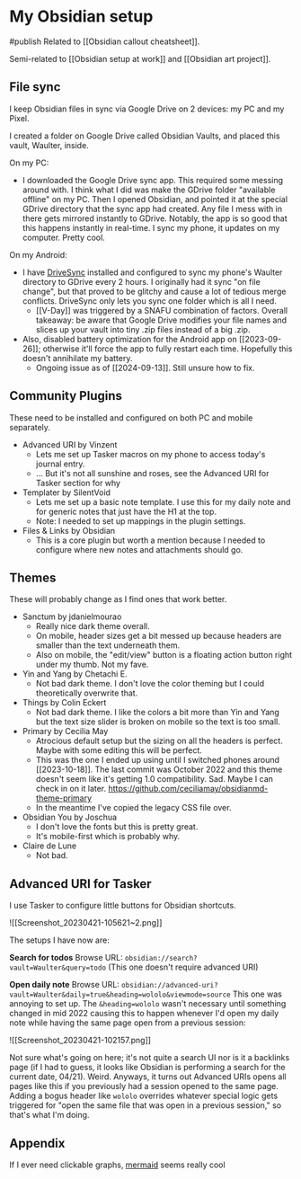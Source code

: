 # My Obsidian setup
#publish 
Related to [[Obsidian callout cheatsheet]].

Semi-related to [[Obsidian setup at work]] and [[Obsidian art project]].

## File sync
I keep Obsidian files in sync via Google Drive on 2 devices: my PC and my Pixel.

I created a folder on Google Drive called Obsidian Vaults, and placed this vault, Waulter, inside.

On my PC:
- I downloaded the Google Drive sync app. This required some messing around with. I think what I did was make the GDrive folder "available offline" on my PC. Then I opened Obsidian, and pointed it at the special GDrive directory that the sync app had created. Any file I mess with in there gets mirrored instantly to GDrive. Notably, the app is so good that this happens instantly in real-time. I sync my phone, it updates on my computer. Pretty cool.

On my Android:
- I have [DriveSync](https://play.google.com/store/apps/details?id=com.ttxapps.drivesync) installed and configured to sync my phone's Waulter directory to GDrive every 2 hours. I originally had it sync "on file change", but that proved to be glitchy and cause a lot of tedious merge conflicts. DriveSync only lets you sync one folder which is all I need.
	- [[V-Day]] was triggered by a SNAFU combination of factors. Overall takeaway: be aware that Google Drive modifies your file names and slices up your vault into tiny .zip files instead of a big .zip.
- Also, disabled battery optimization for the Android app on [[2023-09-26]]; otherwise it'll force the app to fully restart each time. Hopefully this doesn't annihilate my battery.
    - Ongoing issue as of [[2024-09-13]]. Still unsure how to fix.

## Community Plugins
These need to be installed and configured on both PC and mobile separately.
- Advanced URI by Vinzent
	- Lets me set up Tasker macros on my phone to access today's journal entry.
	- ... But it's not all sunshine and roses, see the Advanced URI for Tasker section for why
- Templater by SilentVoid
	- Lets me set up a basic note template. I use this for my daily note and for generic notes that just have the H1 at the top.
	- Note: I needed to set up mappings in the plugin settings.
- Files & Links by Obsidian
	- This is a core plugin but worth a mention because I needed to configure where new notes and attachments should go.

## Themes
These will probably change as I find ones that work better.
- Sanctum by jdanielmourao
	- Really nice dark theme overall.
	- On mobile, header sizes get a bit messed up because headers are smaller than the text underneath them.
	- Also on mobile, the "edit/view" button is a floating action button right under my thumb. Not my fave.
- Yin and Yang by Chetachi E.
	- Not bad dark theme. I don't love the color theming but I could theoretically overwrite that.
- Things by Colin Eckert
	- Not bad dark theme. I like the colors a bit more than Yin and Yang but the text size slider is broken on mobile so the text is too small.
- Primary by Cecilia May
	- Atrocious default setup but the sizing on all the headers is perfect. Maybe with some editing this will be perfect.
	- This was the one I ended up using until I switched phones around [[2023-10-18]]. The last commit was October 2022 and this theme doesn't seem like it's getting 1.0 compatibility. Sad. Maybe I can check in on it later. https://github.com/ceciliamay/obsidianmd-theme-primary
	- In the meantime I've copied the legacy CSS file over.
- Obsidian You by Joschua
	- I don't love the fonts but this is pretty great.
	- It's mobile-first which is probably why.
- Claire de Lune
	- Not bad.

## Advanced URI for Tasker
I use Tasker to configure little buttons for Obsidian shortcuts.

![[Screenshot_20230421-105621~2.png]]

The setups I have now are:

**Search for todos** Browse URL:
`obsidian://search?vault=Waulter&query=todo`
(This one doesn't require advanced URI)

**Open daily note** Browse URL: `obsidian://advanced-uri?vault=Waulter&daily=true&heading=wololo&viewmode=source`
This one was annoying to set up. The `&heading=wololo` wasn't necessary until something changed in mid 2022 causing this to happen whenever I'd open my daily note while having the same page open from a previous session:

![[Screenshot_20230421-102157.png]]

Not sure what's going on here; it's not quite a search UI nor is it a backlinks page (if I had to guess, it looks like Obsidian is performing a search for the current date, 04/21). Weird. Anyways, it turns out Advanced URIs opens all pages like this if you previously had a session opened to the same page. Adding a bogus header like `wololo` overrides whatever special logic gets triggered for "open the same file that was open in a previous session," so that's what I'm doing.

## Appendix
If I ever need clickable graphs, [mermaid](https://www.reddit.com/r/ObsidianMD/s/vP5fBlGx3Q) seems really cool 

